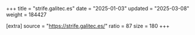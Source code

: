 +++
title = "strife.galitec.es"
date = "2025-01-03"
updated = "2025-03-08"
weight = 184427

[extra]
source = "https://strife.galitec.es/"
ratio = 87
size = 180
+++
